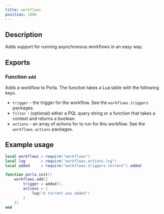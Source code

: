 ```yaml
---
title: workflows
position: 1000
---
```


## Description

Adds support for running asynchronous workflows in an easy way.

## Exports

### Function `add`

Adds a workflow to Porla. The function takes a Lua table with the following keys.

 * `trigger` - the trigger for the workflow. See the `workflows.triggers` packages.
 * `filter` - (optional) either a PQL query string or a function that takes a context and
   returns a boolean.
 * `actions` - an array of actions for to run for this workflow. See the
   `workflows.actions` packages.

## Example usage

```lua
local workflows = require("workflows")
local log       = require("workflows.actions.log")
local added     = require("workflows.triggers.torrent").added

function porla.init()
    workflows.add({
        trigger = added(),
        actions = {
            log("A torrent was added")
        }
    })
end
```
